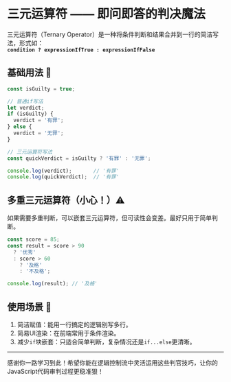 # 三元运算符 —— 即问即答的判决魔法

三元运算符（Ternary Operator）是一种将条件判断和结果合并到一行的简洁写法，形式如：  
**`condition ? expressionIfTrue : expressionIfFalse`**

## 基础用法 🎯

```javascript
const isGuilty = true;

// 普通if写法
let verdict;
if (isGuilty) {
  verdict = '有罪';
} else {
  verdict = '无罪';
}

// 三元运算符写法
const quickVerdict = isGuilty ? '有罪' : '无罪';

console.log(verdict);       // '有罪'
console.log(quickVerdict);  // '有罪'
```

## 多重三元运算符（小心！）⚠️
如果需要多重判断，可以嵌套三元运算符，但可读性会变差。最好只用于简单判断。

```javascript
const score = 85;
const result = score > 90 
  ? '优秀'
  : score > 60
    ? '及格'
    : '不及格';

console.log(result); // '及格'
```

## 使用场景 🌟
1. 简洁赋值：能用一行搞定的逻辑别写多行。  
2. 简易UI渲染：在前端常用于条件渲染。  
3. 减少`if`块嵌套：只适合简单判断，复杂情况还是`if...else`更清晰。

---

感谢你一路学习到此！希望你能在逻辑控制流中灵活运用这些判官技巧，让你的JavaScript代码审判过程更稳准狠！  